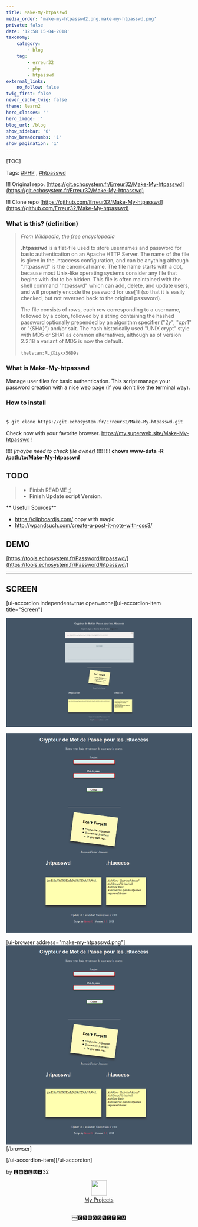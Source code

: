 ```yaml
---
title: Make-My-htpasswd
media_order: 'make-my-htpasswd2.png,make-my-htpasswd.png'
private: false
date: '12:58 15-04-2018'
taxonomy:
    category:
        - blog
    tag:
        - erreur32
        - php
        - htpasswd
external_links:
    no_follow: false
twig_first: false
never_cache_twig: false
theme: learn2
hero_classes: ''
hero_image: ''
blog_url: /blog
show_sidebar: '0'
show_breadcrumbs: '1'
show_pagination: '1'
---
```


[TOC]

Tags: [#PHP](https://echosystem.fr/search/query:php)  ,  [#htpasswd](https://echosystem.fr/search/query:htpasswd)  


!!! Original repo.   [https://git.echosystem.fr/Erreur32/Make-My-htpasswd](https://git.echosystem.fr/Erreur32/Make-My-htpasswd)
 
!!! Clone repo       [https://github.com/Erreur32/Make-My-htpasswd](https://github.com/Erreur32/Make-My-htpasswd)

 

### What is this? (definition)
 
> _From Wikipedia, the free encyclopedia_
>  
> **.htpasswd** is a flat-file used to store usernames and password for basic authentication on an Apache HTTP Server. The name of the file is given in the .htaccess configuration, and can be anything although ".htpasswd" is the canonical name. The file name starts with a dot, because most Unix-like operating systems consider any file that begins with dot to be hidden. This file is often maintained with the shell command "htpasswd" which can add, delete, and update users, and will properly encode the password for use[1] (so that it is easily checked, but not reversed back to the original password).
> 
> The file consists of rows, each row corresponding to a username, followed by a colon, followed by a string containing the hashed password optionally prepended by an algorithm specifier ("$2y$", "$apr1$" or "{SHA}") and/or salt. The hash historically used "UNIX crypt" style with MD5 or SHA1 as common alternatives, although as of version 2.2.18 a variant of MD5 is now the default.
> 
> ```thelstan:RLjXiyxx56D9s ```

### What is Make-My-htpasswd
Manage user files for basic authentication.
This script manage  your password creation with a nice web page (if you don't like the terminal way).


### How to install

```bash

$ git clone https://git.echosystem.fr/Erreur32/Make-My-htpasswd.git

```

Check now with your favorite browser. https://my.superweb.site/Make-My-htpasswd !

!!!! *(maybe need to check file owner)*
!!!! 
!!!!  **chown www-data -R /path/to/Make-My-htpasswd**



## TODO 
> 
>  - Finish README ;)
>  - **Finish Update script Version**.
>  


** Usefull Sources**

 - https://clipboardjs.com/  copy with magic.
 - http://wpandsuch.com/create-a-post-it-note-with-css3/ 


## DEMO 

[https://tools.echosystem.fr/Password/htpasswd/](https://tools.echosystem.fr/Password/htpasswd/)


**********************************************************

## SCREEN

[ui-accordion independent=true open=none][ui-accordion-item title="Screen"]

![](make-my-htpasswd2.png)

![](make-my-htpasswd.png)
 
[ui-browser address="make-my-htpasswd.png"]![](make-my-htpasswd.png)[/browser]

[/ui-accordion-item][/ui-accordion]

by 🅴🆁🆁🅴🆄🆁32


<center>
<div class="row">
<div class="4u 12u$(mobile)">
<img src="https://echosystem.fr/_img/1skull-50.png" alt="" width="42" height="41" />
<br><a href="https://echosystem.fr/my-projects">My Projects</a>
</div>
</div>
<p><br> 🆓🅴🅲🅷🅾️🆂🆈🆂🆃🅴🅼</p>
</center>
